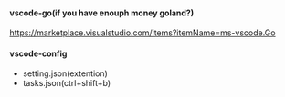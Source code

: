 #### vscode-go(if you have enouph money goland?)
https://marketplace.visualstudio.com/items?itemName=ms-vscode.Go
#### vscode-config
- setting.json(extention)
- tasks.json(ctrl+shift+b)
